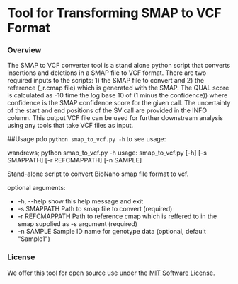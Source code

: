 # Tool for Transforming SMAP to VCF Format

### Overview 
The SMAP to VCF converter tool is a stand alone python script that converts insertions and deletions in a SMAP file to VCF format. There are two required inputs to the scripts: 1) the SMAP file to convert and 2) the reference (_r.cmap file) which is generated with the SMAP. The QUAL score is calculated as -10 time the log base 10 of (1 minus the confidence)) where confidence is the SMAP confidence score for the given call. The uncertainty of the start and end positions of the SV call are provided in the INFO column. This output VCF file can be used for further downstream analysis using any tools that take VCF files as input.

##Usage
pdo `python smap_to_vcf.py -h` to see usage:

wandrews; python smap_to_vcf.py -h
usage: smap_to_vcf.py [-h] [-s SMAPPATH] [-r REFCMAPPATH] [-n SAMPLE]

Stand-alone script to convert BioNano smap file format to vcf.

optional arguments:
*  -h, --help      show this help message and exit
*  -s SMAPPATH     Path to smap file to convert (required)
*  -r REFCMAPPATH  Path to reference cmap which is reffered to in the smap supplied as -s argument (required)
*  -n SAMPLE       Sample ID name for genotype data (optional, default "Sample1")

### License
We offer this tool for open source use under the [MIT Software License](https://opensource.org/licenses/MIT). 
